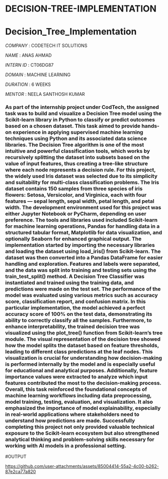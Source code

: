 # DECISION-TREE-IMPLEMENTATION

# Decision_Tree_Implementation

*COMPANY* : CODETECH IT SOLUTIONS

*NAME* : ANAS AHMAD

*INTERN ID* :  CT06DG87

*DOMAIN* : MACHINE LEARNING

*DURATION* : 6 WEEKS

*MENTOR* : NEELA SANTHOSH KUMAR

### As part of the internship project under CodTech, the assigned task was to build and visualize a Decision Tree model using the Scikit-learn library in Python to classify or predict outcomes based on a chosen dataset. This task aimed to provide hands-on experience in applying supervised machine learning techniques using Python and its associated data science libraries. The Decision Tree algorithm is one of the most intuitive and powerful classification tools, which works by recursively splitting the dataset into subsets based on the value of input features, thus creating a tree-like structure where each node represents a decision rule. For this project, the widely used Iris dataset was selected due to its simplicity and suitability for multi-class classification problems. The Iris dataset contains 150 samples from three species of iris flowers: Setosa, Versicolor, and Virginica, each with four features — sepal length, sepal width, petal length, and petal width. The development environment used for this project was either Jupyter Notebook or PyCharm, depending on user preference. The tools and libraries used included Scikit-learn for machine learning operations, Pandas for handling data in a structured tabular format, Matplotlib for data visualization, and optionally Seaborn for enhanced graphical output. The implementation started by importing the necessary libraries and loading the dataset using load_iris() from Scikit-learn. The dataset was then converted into a Pandas DataFrame for easier handling and exploration. Features and labels were separated, and the data was split into training and testing sets using the train_test_split() method. A Decision Tree Classifier was instantiated and trained using the training data, and predictions were made on the test set. The performance of the model was evaluated using various metrics such as accuracy score, classification report, and confusion matrix. In this particular implementation, the model achieved a perfect accuracy score of 100% on the test data, demonstrating its ability to correctly classify all the samples. Furthermore, to enhance interpretability, the trained decision tree was visualized using the plot_tree() function from Scikit-learn’s tree module. The visual representation of the decision tree showed how the model splits the dataset based on feature thresholds, leading to different class predictions at the leaf nodes. This visualization is crucial for understanding how decision-making is performed internally by the model and is especially useful for educational and analytical purposes. Additionally, feature importance values were extracted to analyze which input features contributed the most to the decision-making process. Overall, this task reinforced the foundational concepts of machine learning workflows including data preprocessing, model training, testing, evaluation, and visualization. It also emphasized the importance of model explainability, especially in real-world applications where stakeholders need to understand how predictions are made. Successfully completing this project not only provided valuable technical exposure to the Scikit-learn ecosystem but also strengthened analytical thinking and problem-solving skills necessary for working with AI models in a professional setting.

#OUTPUT

https://github.com/user-attachments/assets/85004414-55a2-4c00-b262-87e2ca77a820
